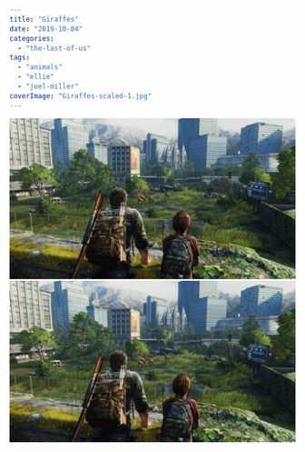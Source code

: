 ```yaml
---
title: "Giraffes"
date: "2019-10-04"
categories: 
  - "the-last-of-us"
tags: 
  - "animals"
  - "ellie"
  - "joel-miller"
coverImage: "Giraffes-scaled-1.jpg"
---
```


[![](images/Giraffes-scaled-1.jpg)](images/Giraffes-scaled-1.jpg)
[![](images/Giraffes-scaled-1.jpg)](images/Giraffes-scaled-1.jpg)
